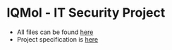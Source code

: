 # IQMol - IT Security Project

- All files can be found [here](https://www.ks-dev.de/downloads/mosbach_sose20/)
- Project specification is [here](./SS2020_Projekt.pdf)